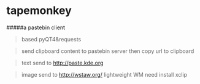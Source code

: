 # tapemonkey

#####a pastebin client

>based pyQT4&requests

>send clipboard content to pastebin server then copy url to clipboard

>text send to http://paste.kde.org

>image send to http://wstaw.org/ 
>lightweight WM need install xclip